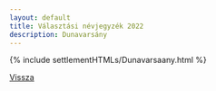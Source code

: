 ```yaml
---
layout: default
title: Választási névjegyzék 2022
description: Dunavarsány
---
```


{% include settlementHTMLs/Dunavarsaany.html %}

[Vissza](./)
